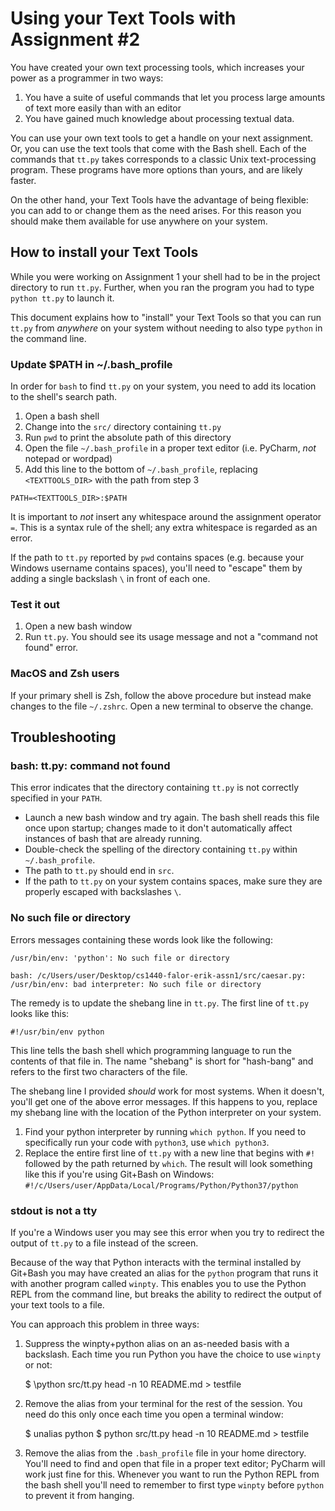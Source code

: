 # Using your Text Tools with Assignment #2

You have created your own text processing tools, which increases your power as
a programmer in two ways:

1.  You have a suite of useful commands that let you process large amounts of
    text more easily than with an editor
2.  You have gained much knowledge about processing textual data.

You can use your own text tools to get a handle on your next assignment.  Or,
you can use the text tools that come with the Bash shell.  Each of the commands
that `tt.py` takes corresponds to a classic Unix text-processing program.
These programs have more options than yours, and are likely faster.

On the other hand, your Text Tools have the advantage of being flexible: you
can add to or change them as the need arises.  For this reason you should make
them available for use anywhere on your system.


## How to install your Text Tools

While you were working on Assignment 1 your shell had to be in the project
directory to run `tt.py`.  Further, when you ran the program you had to type
`python tt.py` to launch it.

This document explains how to "install" your Text Tools so that you can run
`tt.py` from *anywhere* on your system without needing to also type `python` in
the command line.


### Update $PATH in ~/.bash_profile

In order for `bash` to find `tt.py` on your system, you need to add its
location to the shell's search path.

1. Open a bash shell
2. Change into the `src/` directory containing `tt.py`
3. Run `pwd` to print the absolute path of this directory
4. Open the file `~/.bash_profile` in a proper text editor (i.e. PyCharm, *not*
   notepad or wordpad)
5. Add this line to the bottom of `~/.bash_profile`, replacing `<TEXTTOOLS_DIR>`
   with the path from step 3

```
PATH=<TEXTTOOLS_DIR>:$PATH
```

It is important to *not* insert any whitespace around the assignment operator
`=`.  This is a syntax rule of the shell; any extra whitespace is regarded as
an error.

If the path to `tt.py` reported by `pwd` contains spaces (e.g. because your
Windows username contains spaces), you'll need to "escape" them by adding a
single backslash `\` in front of each one.



### Test it out

1.  Open a new bash window
2.  Run `tt.py`.  You should see its usage message and not a "command not
    found" error.



### MacOS and Zsh users

If your primary shell is Zsh, follow the above procedure but instead make
changes to the file `~/.zshrc`.  Open a new terminal to observe the change.


## Troubleshooting

### bash: tt.py: command not found

This error indicates that the directory containing `tt.py` is not correctly
specified in your `PATH`.

*   Launch a new bash window and try again.  The bash shell reads this file
    once upon startup; changes made to it don't automatically affect instances
    of bash that are already running.
*   Double-check the spelling of the directory containing `tt.py` within `~/.bash_profile`.
*   The path to `tt.py` should end in `src`.
*   If the path to `tt.py` on your system contains spaces, make sure they are
    properly escaped with backslashes `\`.


### No such file or directory

Errors messages containing these words look like the following:

```
/usr/bin/env: 'python': No such file or directory
```

```
bash: /c/Users/user/Desktop/cs1440-falor-erik-assn1/src/caesar.py: /usr/bin/env: bad interpreter: No such file or directory
```

The remedy is to update the shebang line in `tt.py`.  The first line of `tt.py`
looks like this:

```
#!/usr/bin/env python
```

This line tells the bash shell which programming language to run the contents
of that file in.  The name "shebang" is short for "hash-bang" and refers to the
first two characters of the file.

The shebang line I provided *should* work for most systems.  When it doesn't,
you'll get one of the above error messages.  If this happens to you, replace
my shebang line with the location of the Python interpreter on your system.

1.  Find your python interpreter by running `which python`.  If you need to
    specifically run your code with `python3`, use `which python3`.
2.  Replace the entire first line of `tt.py` with a new line that begins with
    `#!` followed by the path returned by `which`.  The result will look
    something like this if you're using Git+Bash on Windows:
    `#!/c/Users/user/AppData/Local/Programs/Python/Python37/python`



### stdout is not a tty

If you're a Windows user you may see this error when you try to redirect the
output of `tt.py` to a file instead of the screen.

Because of the way that Python interacts with the terminal installed by
Git+Bash you may have created an alias for the `python` program that runs it
with another program called `winpty`.  This enables you to use the Python REPL
from the command line, but breaks the ability to redirect the output of your
text tools to a file.

You can approach this problem in three ways:

1.  Suppress the winpty+python alias on an as-needed basis with a backslash.
    Each time you run Python you have the choice to use `winpty` or not:

    $ \python src/tt.py head -n 10 README.md > testfile


2.  Remove the alias from your terminal for the rest of the session.  You need
    do this only once each time you open a terminal window:

    $ unalias python
    $ python src/tt.py head -n 10 README.md > testfile


3.  Remove the alias from the `.bash_profile` file in your home directory.
    You'll need to find and open that file in a proper text editor; PyCharm
    will work just fine for this.  Whenever you want to run the Python REPL
    from the bash shell you'll need to remember to first type `winpty` before
    `python` to prevent it from hanging.
